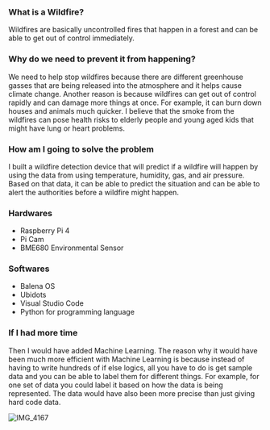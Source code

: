

### What is a Wildfire?

Wildfires are basically uncontrolled fires that happen in a forest and can be able to get out of control immediately.


### Why do we need to prevent it from happening?
We need to help stop wildfires because there are different greenhouse gasses that are being released into the atmosphere and it helps cause climate change. Another reason is because wildfires can get out of control rapidly and can damage more things at once. For example, it can burn down houses and animals much quicker. I believe that the smoke from the wildfires can pose health risks to elderly people and young aged kids that might have lung or heart problems.

### How am I going to solve the problem
I built a wildfire detection device that will predict if a wildfire will happen by using the data from using temperature, humidity, gas, and air pressure. Based on that data, it can be able to predict the situation and can be able to alert the authorities before a wildfire might happen.

### Hardwares
- Raspberry Pi 4
- Pi Cam 
- BME680 Environmental Sensor

### Softwares
- Balena OS
- Ubidots
- Visual Studio Code
- Python for programming language


### If I had more time
Then I would have added Machine Learning. The reason why it would have been much more efficient with Machine Learning is because instead of having to write hundreds of if else logics, all you have to do is get sample data and you can be able to label them for different things. For example, for one set of data you could label it based on how the data is being represented. The data would have also been more precise than just giving hard code data.

![IMG_4167](https://user-images.githubusercontent.com/82982009/115631561-13917b80-a2d4-11eb-9f68-062bac7c238d.jpg)
